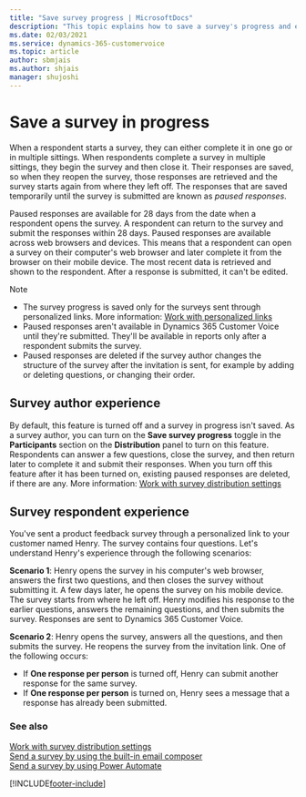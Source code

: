 ```yaml
---
title: "Save survey progress | MicrosoftDocs"
description: "This topic explains how to save a survey's progress and enable a user to complete a survey in multiple sittings."
ms.date: 02/03/2021
ms.service: dynamics-365-customervoice
ms.topic: article
author: sbmjais
ms.author: shjais
manager: shujoshi
---
```


# Save a survey in progress

When a respondent starts a survey, they can either complete it in one go or in multiple sittings. When respondents complete a survey in multiple sittings, they begin the survey and then close it. Their responses are saved, so when they reopen the survey, those responses are retrieved and the survey starts again from where they left off. The responses that are saved temporarily until the survey is submitted are known as *paused responses*.

Paused responses are available for 28 days from the date when a respondent opens the survey. A respondent can return to the survey and submit the responses within 28 days. Paused responses are available across web browsers and devices. This means that a respondent can open a survey on their computer's web browser and later complete it from the browser on their mobile device. The most recent data is retrieved and shown to the respondent. After a response is submitted, it can't be edited.

> [!NOTE]
> - The survey progress is saved only for the surveys sent through personalized links. More information: [Work with personalized links](distribution-settings.md#work-with-personalized-links)
> - Paused responses aren't available in Dynamics 365 Customer Voice until they're submitted. They'll be available in reports only after a respondent submits the survey.
> - Paused responses are deleted if the survey author changes the structure of the survey after the invitation is sent, for example by adding or deleting questions, or changing their order.

## Survey author experience

By default, this feature is turned off and a survey in progress isn't saved. As a survey author, you can turn on the **Save survey progress** toggle in the **Participants** section on the **Distribution** panel to turn on this feature. Respondents can answer a few questions, close the survey, and then return later to complete it and submit their responses. When you turn off this feature after it has been turned on, existing paused responses are deleted, if there are any. More information: [Work with survey distribution settings](distribution-settings.md#participants)

## Survey respondent experience

You've sent a product feedback survey through a personalized link to your customer named Henry. The survey contains four questions. Let's understand Henry's experience through the following scenarios:

**Scenario 1**: Henry opens the survey in his computer's web browser, answers the first two questions, and then closes the survey without submitting it. A few days later, he opens the survey on his mobile device. The survey starts from where he left off. Henry modifies his response to the earlier questions, answers the remaining questions, and then submits the survey. Responses are sent to Dynamics 365 Customer Voice.

**Scenario 2**: Henry opens the survey, answers all the questions, and then submits the survey. He reopens the survey from the invitation link. One of the following occurs:

- If **One response per person** is turned off, Henry can submit another response for the same survey.
- If **One response per person** is turned on, Henry sees a message that a response has already been submitted.

### See also

[Work with survey distribution settings](distribution-settings.md)<br>
[Send a survey by using the built-in email composer](send-survey-email.md)<br>
[Send a survey by using Power Automate](send-survey-flow.md)


[!INCLUDE[footer-include](includes/footer-banner.md)]
